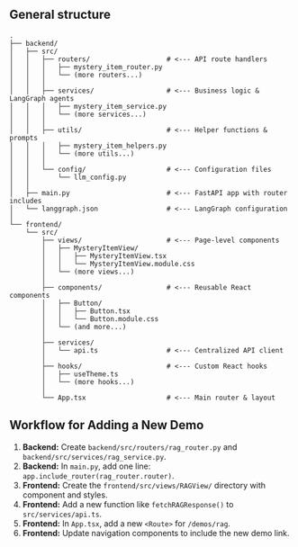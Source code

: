 ## General structure

```
.
├── backend/
│   ├── src/
│   │   ├── routers/                   # <--- API route handlers
│   │   │   ├── mystery_item_router.py
│   │   │   └── (more routers...)
│   │   │
│   │   ├── services/                  # <--- Business logic & LangGraph agents
│   │   │   ├── mystery_item_service.py
│   │   │   └── (more services...)
│   │   │
│   │   ├── utils/                     # <--- Helper functions & prompts
│   │   │   ├── mystery_item_helpers.py
│   │   │   └── (more utils...)
│   │   │
│   │   └── config/                    # <--- Configuration files
│   │       └── llm_config.py
│   │
│   ├── main.py                        # <--- FastAPI app with router includes
│   └── langgraph.json                 # <--- LangGraph configuration
│
└── frontend/
    └── src/
        ├── views/                     # <--- Page-level components
        │   ├── MysteryItemView/
        │   │   ├── MysteryItemView.tsx
        │   │   └── MysteryItemView.module.css
        │   └── (more views...)
        │
        ├── components/                # <--- Reusable React components
        │   ├── Button/
        │   │   ├── Button.tsx
        │   │   └── Button.module.css
        │   └── (and more...)
        │
        ├── services/
        │   └── api.ts                 # <--- Centralized API client
        │
        ├── hooks/                     # <--- Custom React hooks
        │   ├── useTheme.ts
        │   └── (more hooks...)
        │
        └── App.tsx                    # <--- Main router & layout
```

## Workflow for Adding a New Demo

1.  **Backend:** Create `backend/src/routers/rag_router.py` and `backend/src/services/rag_service.py`.
2.  **Backend:** In `main.py`, add one line: `app.include_router(rag_router.router)`.
3.  **Frontend:** Create the `frontend/src/views/RAGView/` directory with component and styles.
4.  **Frontend:** Add a new function like `fetchRAGResponse()` to `src/services/api.ts`.
5.  **Frontend:** In `App.tsx`, add a new `<Route>` for `/demos/rag`.
6.  **Frontend:** Update navigation components to include the new demo link.
